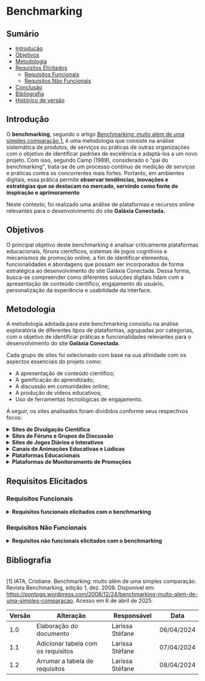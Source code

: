 # Benchmarking

## Sumário

* [Introdução](#Introdução)
* [Objetivos](#Objetivos)
* [Metodologia](#Metodologia)
* [Requisitos Elicitados](#Requisitos-Elicitados)
  * [Requisitos Funcionais](#Requisitos-Funcionais)
  * [Requisitos Não Funcionais](#Requisitos-Não-Funcionais)
* [Conclusão](#Conclusão)
* [Bibliografia](#Bibliografia)
* [Histórico de versão](#Histórico-de-versão)

## Introdução

O **benchmarking**, segundo o artigo [Benchmarking: muito além de uma simples comparação
](https://pontogp.wordpress.com/2008/12/24/benchmarking-muito-alem-de-uma-simples-comparacao/#:~:text=No%20final%20da%20d%C3%A9cada%20de%2070%2C%20quando,preciso%20dar%20um%20nome%20a%20esse%20processo.) [1](#ref1), 
 é uma metodologia que consiste na análise sistemática de produtos, de serviços ou práticas de outras organizações com o objetivo de identificar padrões de excelência e adaptá-los a um novo projeto. Com isso, segundo Camp (1989), considerado o "pai do benchmarking", trata-se de um processo contínuo de medição de serviços e práticas contra os concorrentes mais fortes. Portanto, em ambientes digitais, essa prática permite **observar tendências, inovações e estratégias que se destacam no mercado, servindo como fonte de inspiração e aprimoramento**

Neste contexto, foi realizado uma análise de plataformas e recursos online relevantes para o desenvolvimento do site **Galáxia Conectada.**
## Objetivos
O principal objetivo deste benchmarking é analisar criticamente plataformas educacionais, fóruns científicos, sistemas de jogos cognitivos e mecanismos de promoção online, a fim de identificar elementos, funcionalidades e abordagens que possam ser incorporados de forma estratégica ao desenvolvimento do site Galáxia Conectada.
Dessa forma, busca-se compreender como diferentes soluções digitais lidam com a apresentação de conteúdo científico, engajamento do usuário, personalização da experiência e usabilidade da interface.

## Metodologia
A metodologia adotada para este benchmarking consistiu na análise exploratória de diferentes tipos de plataformas, agrupadas por categorias, com o objetivo de identificar práticas e funcionalidades relevantes para o desenvolvimento do site **Galáxia Conectada**. 

Cada grupo de sites foi selecionado com base na sua afinidade com os aspectos essenciais do projeto como:

 - A apresentação de conteúdo científico;
 - A gamificação do aprendizado;
 - A discussão em comunidades online; 
 - A produção de vídeos educativos;
 - Uso de ferramentas tecnológicas de engajamento.

A seguir, os sites analisados foram divididos conforme seus respectivos focos:

<details>
  <summary size="20"><b>  Sites de Divulgação Científica</b></summary> 

- [Astronomia no Zênite](http://www.zenite.nu)
- [Céu Profundo](http://www.ceuprofundo.com)
- [NASA Science](https://science.nasa.gov)
- [EarthSky](https://earthsky.org)

Para ver o benchmarking deste tópico clique em: [Benchmarking: Divulgação Científica](/Base/ElicitacaoRequisitos/Benchmarking/DivulgacaoCientifica.md)

</details>

<details>
  <summary size="20"><b>  Sites de Fóruns e Grupos de Discussão </b></summary> 
  
- [Reddit - r/astronomy](https://www.reddit.com/r/astronomy/)
- [Quora](https://www.quora.com/)
- [Stack Overflow (comunidades científicas e técnicas)](https://stackoverflow.com/)

</details>

<details>
  <summary size="20"><b>  Sites de Jogos Diários e Interativos</b></summary> 

- [Racha Cuca](https://rachacuca.com.br/)
- [Português Coruja](https://portuguescoruja.com.br/)
- [Bandle](https://bandle.app/)
- [NeuroNation](https://www.neuronation.com/)
- [Supera](https://www.metodosupera.com.br/)

</details>

<details>
  <summary size="20"><b>  Canais de Animações Educativas e Lúdicas </b></summary> 
  
- [Um Minuto no Museu](https://www.youtube.com/@umminutonomuseu)
- [De Onde Vem](https://www.youtube.com/@deondevem)
- [Minuto na Terra](https://www.youtube.com/@MinutoNaTerra)
- [Ciência Todo Dia](https://www.youtube.com/@CienciaTodoDia)
- [Manual do Mundo](https://www.youtube.com/@manualdomundo)
</details>

<details>
  <summary size="20"><b>  Plataformas Educacionais</b></summary> 

- [Khan Academy](https://pt.khanacademy.org/)
- [Duolingo](https://www.duolingo.com/)
- [Português Coruja](https://portuguescoruja.com.br/)
- [Udemy](https://www.udemy.com/)
- [Canal do Professor Boaro (YouTube)](https://www.youtube.com/@professorboaro)
- [Física e Vestibular](https://www.fisicaevestibular.com.br/)
</details>

<details>
  <summary size="20"><b>  Plataformas de Monitoramento de Promoções</b></summary> 

- [Cuponomia](https://www.cuponomia.com.br/)
- [Promobit](https://www.promobit.com.br/)
</details>


## Requisitos Elicitados
### Requisitos Funcionais

<details>
  <summary size="20"><b> Requisitos funcionais elicitados com o benchmarking </b></summary> 
  
| Código | Requisito Funcional                                                                 | Rastreabilidade                             |
|--------|--------------------------------------------------------------------------------------|---------------------------------------------|
| RF01   | Disponibilizar vídeos educativos organizados por tema, faixa etária e complexidade. | Animações                                   |
| RF02   | Integrar vídeos e recursos multimídia (áudio, imagem, podcasts) às trilhas de aprendizado. | Animações, Divulgação Científica, Plataformas educacionais |
| RF03   | Utilizar linguagem acessível e lúdica nos conteúdos audiovisuais.                   | Animações                                   |
| RF04   | Permitir visualização direta de vídeos e conteúdos na plataforma.                   | Animações, Divulgação Científica            |
| RF05   | Exibir descrições, links úteis e informações complementares aos conteúdos.          | Animações, Divulgação Científica            |
| RF06   | Recomendação automática de conteúdos relacionados com base no histórico do usuário. | Animações, Jogos, Plataformas educacionais  |
| RF07   | Oferecer trilhas de aprendizado organizadas por tema e nível de conhecimento.       | Divulgação Científica, Plataformas educacionais |
| RF08   | Permitir acesso a artigos e materiais com diferentes níveis de profundidade.        | Divulgação Científica                       |
| RF09   | Classificar conteúdos por categoria, complexidade e não apenas por data.            | Divulgação Científica                       |
| RF10   | Permitir busca eficiente por conteúdos diversos da plataforma.                      | Divulgação Científica, Fóruns, Plataformas educacionais |
| RF11   | Notificar sobre eventos astronômicos ou promoções relevantes.                       | Divulgação Científica, Promoções            |
| RF12   | Exibir uma agenda de eventos científicos/astronômicos atualizada.                   | Divulgação Científica                       |
| RF13   | Disponibilizar seção de notícias e atualizações científicas.                        | Divulgação Científica                       |
| RF14   | Permitir publicação de perguntas, respostas e postagens livres em fóruns.           | Fóruns                                      |
| RF15   | Permitir comentários, curtidas/descurtidas e marcação de resposta como “aceita”.    | Fóruns                                      |
| RF16   | Organizar fóruns com tags, categorias e filtros temáticos.                          | Fóruns                                      |
| RF17   | Oferecer perfis de usuários com reputação e histórico.                              | Fóruns                                      |
| RF18   | Disponibilizar área de destaque com conteúdos populares no fórum.                   | Fóruns                                      |
| RF19   | Disponibilizar jogos interativos de lógica, memória e conhecimentos.                | Jogos                                       |
| RF20   | Disponibilizar novos desafios ou jogos com frequência.                              | Jogos                                       |
| RF21   | Oferecer jogos com níveis de dificuldade variados e progressão.                     | Jogos                                       |
| RF22   | Permitir acompanhar desempenho e progresso nos jogos.                               | Jogos                                       |
| RF23   | Exibir rankings, conquistas e recompensas.                                          | Jogos                                       |
| RF24   | Disponibilizar jogos em diferentes formatos (texto, áudio, visual).                 | Jogos                                       |
| RF25   | Permitir classificação de jogos por habilidade ou categoria.                        | Jogos                                       |
| RF26   | Permitir comentários e interação entre usuários em conteúdos selecionados.          | Plataformas educacionais                   |
| RF27   | Permitir avaliações com feedback imediato.                                          | Plataformas educacionais                   |
| RF28   | Sugerir próximos passos com base no desempenho do usuário.                          | Plataformas educacionais                   |
| RF29   | Permitir emissão de certificados de conclusão.                                      | Plataformas educacionais                   |
| RF30   | Exibir lista de promoções organizadas por categoria, data e valor.                  | Promoções                                   |
| RF31   | Permitir favoritar ou salvar promoções.                                             | Promoções                                   |
| RF32   | Permitir ao usuário reportar promoções expiradas ou enganosas.                      | Promoções                                   |
| RF33   | Integrar links de sites parceiros de forma segura.                                  | Promoções                                   |



<b> Autora: </b> <a href="https://github.com/SkywalkerSupreme">Larissa Stéfane</a>.

</details>

### Requisitos Não Funcionais

<details>
  <summary size="20"><b> Requisitos não funcionais elicitados com o benchmarking </b></summary>

| Código  | Requisito Não Funcional                                                                 | Rastreabilidade          |
|---------|------------------------------------------------------------------------------------------|---------------------------|
| RNF01   | O sistema deve ser responsivo e acessível em diferentes dispositivos e tamanhos de tela | Animações, Divulgação Científica, Fóruns, Jogos             |
| RNF02   | O carregamento de páginas e conteúdos multimídia deve ocorrer em até 3 segundos         | Animações, Plataformas Educacionais                         |
| RNF03   | O sistema deve estar otimizado para SEO e permitir indexação por mecanismos de busca     | Animações, Divulgação Científica, Fóruns                   |
| RNF04   | O sistema deve ser compatível com leitores de tela, navegação por teclado e seguir diretrizes de acessibilidade (ex: contraste) | Divulgação Científica, Fóruns, Jogos               |
| RNF05   | O sistema deve suportar múltiplos idiomas ou adaptar-se ao idioma do usuário             | Fóruns, Animações                                            |
| RNF06   | Os conteúdos devem ser organizados de forma intuitiva, com trilhas, hierarquias e fácil retorno ao início | Divulgação Científica, Fóruns                     |
| RNF07   | O sistema deve armazenar e proteger dados do usuário com segurança e criptografia        | Jogos, Plataformas Educacionais                             |
| RNF08   | A plataforma deve registrar estatísticas de uso para análise e melhoria contínua         | Jogos                                                        |
| RNF09   | Os vídeos devem oferecer suporte a legendas em pelo menos dois idiomas                   | Animações                                                    |
| RNF10   | O sistema deve permitir atualizações frequentes de conteúdo, especialmente promocional   | Promoções                                                    |
| RNF11   | Deve haver mecanismos de moderação e notificação para interações dos usuários            | Fóruns                                                       |
| RNF12   | Todos os recursos publicados devem ser testados e documentados antes da disponibilização | Divulgação Científica                                        |

<b> Autora: </b> <a href="https://github.com/SkywalkerSupreme">Larissa Stéfane</a>.

</details>

## Bibliografia

<a name="ref1"></a>  
[1] IATA, Cristiane. Benchmarking: muito além de uma simples comparação. Revista Benchmarking, edição 1, dez. 2008. Disponível em: https://pontogp.wordpress.com/2008/12/24/benchmarking-muito-alem-de-uma-simples-comparacao. Acesso em 6 de abril de 2025.

| Versão | Alteração | Responsável | Data |
| - | - | - | - |
| 1.0 | Elaboração do documento| Larissa Stéfane | 06/04/2024 |
| 1.1 | Adicionar tabela com os requisitos | Larissa Stéfane | 07/04/2024 |
| 1.2 | Arrumar a tabela de requisitos| Larissa Stéfane | 08/04/2024 |
